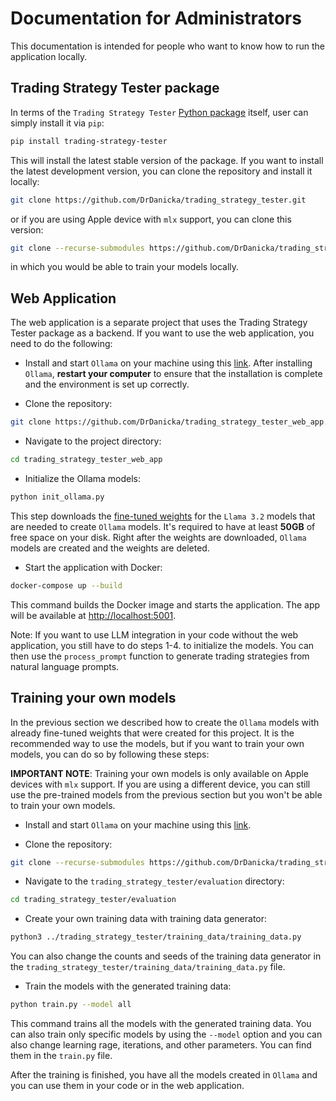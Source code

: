 # Documentation for Administrators

This documentation is intended for people who want to know how to run the application locally.

## Trading Strategy Tester package

In terms of the `Trading Strategy Tester` [Python package](https://pypi.org/project/trading-strategy-tester/) itself, user can simply install it via `pip`:
```bash
pip install trading-strategy-tester
```
This will install the latest stable version of the package. If you want to install the latest development version, you can clone the repository and install it locally:
```bash
git clone https://github.com/DrDanicka/trading_strategy_tester.git
```
or if you are using Apple device with `mlx` support, you can clone this version:
```bash
git clone --recurse-submodules https://github.com/DrDanicka/trading_strategy_tester.git
```
in which you would be able to train your models locally. 

## Web Application

The web application is a separate project that uses the Trading Strategy Tester package as a backend. If you want to use the web application, you need to do the following:

- Install and start `Ollama` on your machine using this [link](https://ollama.com/download). After installing `Ollama`, **restart your computer** to ensure that the installation is complete and the environment is set up correctly.

- Clone the repository:

```bash
git clone https://github.com/DrDanicka/trading_strategy_tester_web_app.git
```

- Navigate to the project directory:

```bash
cd trading_strategy_tester_web_app
```

- Initialize the Ollama models:

```bash
python init_ollama.py
```

This step downloads the [fine-tuned weights](https://huggingface.co/drdanicka/trading-strategy-tester-weights) for the `Llama 3.2` models that are needed to create `Ollama` models. It's required to have at least **50GB** of free space on your disk. Right after the weights are downloaded, `Ollama` models are created and the weights are deleted.

- Start the application with Docker:

```bash
docker-compose up --build
```

This command builds the Docker image and starts the application. The app will be available at [http://localhost:5001](http://localhost:5001).

Note: If you want to use LLM integration in your code without the web application, you still have to do steps 1-4. to initialize the models. You can then use the `process_prompt` function to generate trading strategies from natural language prompts.

## Training your own models

In the previous section we described how to create the `Ollama` models with already fine-tuned weights that were created for this project. It is the recommended way to use the models, but if you want to train your own models, you can do so by following these steps:

**IMPORTANT NOTE**: Training your own models is only available on Apple devices with `mlx` support. If you are using a different device, you can still use the pre-trained models from the previous section but you won't be able to train your own models.

- Install and start `Ollama` on your machine using this [link](https://ollama.com/download).

- Clone the repository:

```bash
git clone --recurse-submodules https://github.com/DrDanicka/trading_strategy_tester.git
```

- Navigate to the `trading_strategy_tester/evaluation` directory:

```bash
cd trading_strategy_tester/evaluation
```

- Create your own training data with training data generator:

```bash
python3 ../trading_strategy_tester/training_data/training_data.py
```

You can also change the counts and seeds of the training data generator in the `trading_strategy_tester/training_data/training_data.py` file.

- Train the models with the generated training data:

```bash
python train.py --model all
```

This command trains all the models with the generated training data. You can also train only specific models by using the `--model` option and you can also change learning rage, iterations, and other parameters. You can find them in the `train.py` file.

After the training is finished, you have all the models created in `Ollama` and you can use them in your code or in the web application.